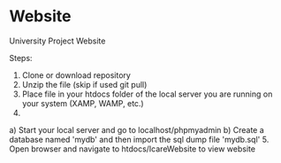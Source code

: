 # Website
University Project Website

Steps:

1. Clone or download repository
2. Unzip the file (skip if used git pull)
3. Place file in your htdocs folder of the local server you are running on your system (XAMP, WAMP, etc.)
4. 
  a) Start your local server and go to localhost/phpmyadmin 
  b) Create a database named 'mydb' and then import the sql dump file 'mydb.sql' 
5. Open browser and navigate to htdocs/IcareWebsite to view website
